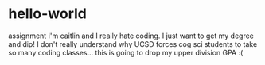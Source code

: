 # hello-world
assignment
I'm caitlin and I really hate coding. I just want to get my degree and dip! I don't really understand why UCSD forces cog sci students to take so many coding classes... this is going to drop my upper division GPA :( 
